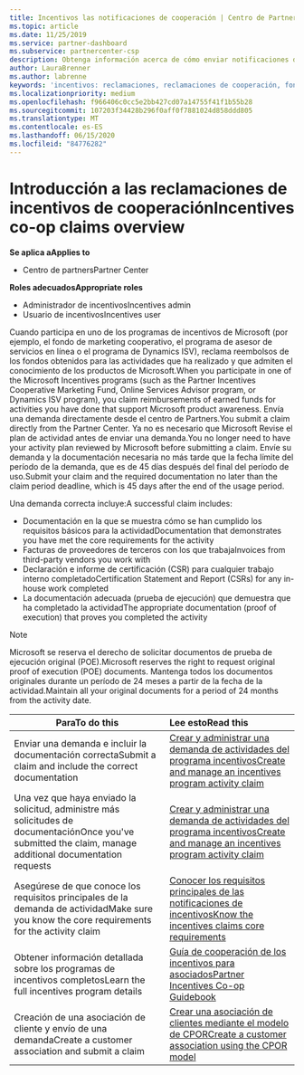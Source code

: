 ```yaml
---
title: Incentivos las notificaciones de cooperación | Centro de Partners
ms.topic: article
ms.date: 11/25/2019
ms.service: partner-dashboard
ms.subservice: partnercenter-csp
description: Obtenga información acerca de cómo enviar notificaciones de incentivos sin el requisito previo para revisar el plan de actividades.
author: LauraBrenner
ms.author: labrenne
keywords: 'incentivos: reclamaciones, reclamaciones de cooperación, fondos de cooperación'
ms.localizationpriority: medium
ms.openlocfilehash: f966406c0cc5e2bb427cd07a14755f41f1b55b28
ms.sourcegitcommit: 107203f34428b296f0aff0f7881024d858ddd805
ms.translationtype: MT
ms.contentlocale: es-ES
ms.lasthandoff: 06/15/2020
ms.locfileid: "84776282"
---
```

# <a name="incentives-co-op-claims-overview"></a><span data-ttu-id="8e490-104">Introducción a las reclamaciones de incentivos de cooperación</span><span class="sxs-lookup"><span data-stu-id="8e490-104">Incentives co-op claims overview</span></span>

<span data-ttu-id="8e490-105">**Se aplica a**</span><span class="sxs-lookup"><span data-stu-id="8e490-105">**Applies to**</span></span>

- <span data-ttu-id="8e490-106">Centro de partners</span><span class="sxs-lookup"><span data-stu-id="8e490-106">Partner Center</span></span>

<span data-ttu-id="8e490-107">**Roles adecuados**</span><span class="sxs-lookup"><span data-stu-id="8e490-107">**Appropriate roles**</span></span>

- <span data-ttu-id="8e490-108">Administrador de incentivos</span><span class="sxs-lookup"><span data-stu-id="8e490-108">Incentives admin</span></span>
- <span data-ttu-id="8e490-109">Usuario de incentivos</span><span class="sxs-lookup"><span data-stu-id="8e490-109">Incentives user</span></span>

<span data-ttu-id="8e490-110">Cuando participa en uno de los programas de incentivos de Microsoft (por ejemplo, el fondo de marketing cooperativo, el programa de asesor de servicios en línea o el programa de Dynamics ISV), reclama reembolsos de los fondos obtenidos para las actividades que ha realizado y que admiten el conocimiento de los productos de Microsoft.</span><span class="sxs-lookup"><span data-stu-id="8e490-110">When you participate in one of the Microsoft Incentives programs (such as the Partner Incentives Cooperative Marketing Fund, Online Services Advisor program, or Dynamics ISV program), you claim reimbursements of earned funds for activities you have done that support Microsoft product awareness.</span></span> <span data-ttu-id="8e490-111">Envía una demanda directamente desde el centro de Partners.</span><span class="sxs-lookup"><span data-stu-id="8e490-111">You submit a claim directly from the Partner Center.</span></span> <span data-ttu-id="8e490-112">Ya no es necesario que Microsoft Revise el plan de actividad antes de enviar una demanda.</span><span class="sxs-lookup"><span data-stu-id="8e490-112">You no longer need to have your activity plan reviewed by Microsoft before submitting a claim.</span></span> <span data-ttu-id="8e490-113">Envíe su demanda y la documentación necesaria no más tarde que la fecha límite del período de la demanda, que es de 45 días después del final del período de uso.</span><span class="sxs-lookup"><span data-stu-id="8e490-113">Submit your claim and the required documentation no later than the claim period deadline, which is 45 days after the end of the usage period.</span></span>

<span data-ttu-id="8e490-114">Una demanda correcta incluye:</span><span class="sxs-lookup"><span data-stu-id="8e490-114">A successful claim includes:</span></span>

- <span data-ttu-id="8e490-115">Documentación en la que se muestra cómo se han cumplido los requisitos básicos para la actividad</span><span class="sxs-lookup"><span data-stu-id="8e490-115">Documentation that demonstrates you have met the core requirements for the activity</span></span>
- <span data-ttu-id="8e490-116">Facturas de proveedores de terceros con los que trabaja</span><span class="sxs-lookup"><span data-stu-id="8e490-116">Invoices from third-party vendors you work with</span></span>
- <span data-ttu-id="8e490-117">Declaración e informe de certificación (CSR) para cualquier trabajo interno completado</span><span class="sxs-lookup"><span data-stu-id="8e490-117">Certification Statement and Report (CSRs) for any in-house work completed</span></span>
- <span data-ttu-id="8e490-118">La documentación adecuada (prueba de ejecución) que demuestra que ha completado la actividad</span><span class="sxs-lookup"><span data-stu-id="8e490-118">The appropriate documentation (proof of execution) that proves you completed the activity</span></span> 

>[!NOTE]
><span data-ttu-id="8e490-119">Microsoft se reserva el derecho de solicitar documentos de prueba de ejecución original (POE).</span><span class="sxs-lookup"><span data-stu-id="8e490-119">Microsoft reserves the right to request original proof of execution (POE) documents.</span></span> <span data-ttu-id="8e490-120">Mantenga todos los documentos originales durante un período de 24 meses a partir de la fecha de la actividad.</span><span class="sxs-lookup"><span data-stu-id="8e490-120">Maintain all your original documents for a period of 24 months from the activity date.</span></span> 

|<span data-ttu-id="8e490-121">**Para**</span><span class="sxs-lookup"><span data-stu-id="8e490-121">**To do this**</span></span>   |<span data-ttu-id="8e490-122">**Lee esto**</span><span class="sxs-lookup"><span data-stu-id="8e490-122">**Read this**</span></span>   |
|-----------------|:--------------------------------------|
|<span data-ttu-id="8e490-123">Enviar una demanda e incluir la documentación correcta</span><span class="sxs-lookup"><span data-stu-id="8e490-123">Submit a claim and include the correct documentation</span></span>|[<span data-ttu-id="8e490-124">Crear y administrar una demanda de actividades del programa incentivos</span><span class="sxs-lookup"><span data-stu-id="8e490-124">Create and manage an incentives program activity claim</span></span>](create-incentives-claims.md)|
|<span data-ttu-id="8e490-125">Una vez que haya enviado la solicitud, administre más solicitudes de documentación</span><span class="sxs-lookup"><span data-stu-id="8e490-125">Once you've submitted the claim, manage additional documentation requests</span></span>|[<span data-ttu-id="8e490-126">Crear y administrar una demanda de actividades del programa incentivos</span><span class="sxs-lookup"><span data-stu-id="8e490-126">Create and manage an incentives program activity claim</span></span>](create-incentives-claims.md)  |
|<span data-ttu-id="8e490-127">Asegúrese de que conoce los requisitos principales de la demanda de actividad</span><span class="sxs-lookup"><span data-stu-id="8e490-127">Make sure you know the core requirements for the activity claim</span></span>|[<span data-ttu-id="8e490-128">Conocer los requisitos principales de las notificaciones de incentivos</span><span class="sxs-lookup"><span data-stu-id="8e490-128">Know the incentives claims core requirements</span></span>](core-requirements.md)   |
|<span data-ttu-id="8e490-129">Obtener información detallada sobre los programas de incentivos completos</span><span class="sxs-lookup"><span data-stu-id="8e490-129">Learn the full incentives program details</span></span>|[<span data-ttu-id="8e490-130">Guía de cooperación de los incentivos para asociados</span><span class="sxs-lookup"><span data-stu-id="8e490-130">Partner Incentives Co-op Guidebook</span></span>](https://assets.microsoft.com/coop-guidebook.pdf)
|<span data-ttu-id="8e490-131">Creación de una asociación de cliente y envío de una demanda</span><span class="sxs-lookup"><span data-stu-id="8e490-131">Create a customer association and submit a claim</span></span> |[<span data-ttu-id="8e490-132">Crear una asociación de clientes mediante el modelo de CPOR</span><span class="sxs-lookup"><span data-stu-id="8e490-132">Create a customer association using the CPOR model</span></span>](submit-osa-claim.md)|
                                                                                 
                                   

